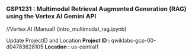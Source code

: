 ### GSP1231 : Multimodal Retrieval Augmented Generation (RAG) using the Vertex AI Gemini API

//Vertex AI (Manual) 
(intro_multimodal_rag.ipynb)

Update ProjectID and Location 
**Project ID :** qwiklabs-gcp-00-d04783628105
**Location :** us-central1





